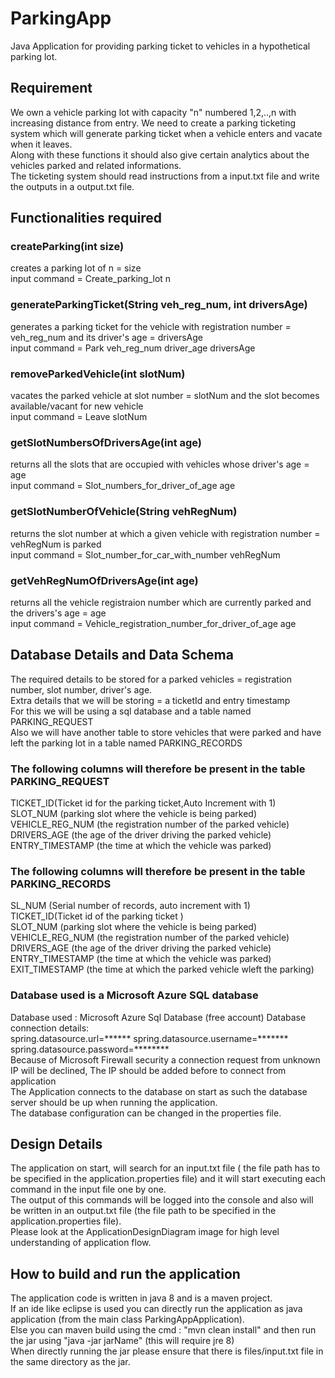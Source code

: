# ParkingApp
Java Application for providing parking ticket to vehicles in a hypothetical parking lot.

## Requirement
We own a vehicle parking lot with capacity "n" numbered 1,2,..,n with increasing distance from entry. We need to create a parking ticketing system which will generate parking ticket when a vehicle enters and vacate when it leaves.  
Along with these functions it should also give certain analytics about the vehicles parked and related informations.  
The ticketing system should read instructions from a input.txt file and write the outputs in a output.txt file.

## Functionalities required
### createParking(int size)
creates a parking lot of n = size  
input command = Create_parking_lot n

### generateParkingTicket(String veh_reg_num, int driversAge) 
generates a parking ticket for the vehicle with registration number = veh_reg_num and its driver's age = driversAge  
input command = Park veh_reg_num driver_age driversAge

### removeParkedVehicle(int slotNum)
vacates the parked vehicle at slot number = slotNum and the slot becomes available/vacant for new vehicle  
input command = Leave slotNum

### getSlotNumbersOfDriversAge(int age)
returns all the slots that are occupied with vehicles whose driver's age = age  
input command = Slot_numbers_for_driver_of_age age

### getSlotNumberOfVehicle(String vehRegNum)
returns the slot number at which a given vehicle with registration number = vehRegNum is parked  
input command = Slot_number_for_car_with_number vehRegNum

### getVehRegNumOfDriversAge(int age)
returns all the vehicle registraion number which are currently parked and the drivers's age =  age  
input command = Vehicle_registration_number_for_driver_of_age age

## Database Details and Data Schema
The required details to be stored for a parked vehicles = registration number, slot number, driver's age.  
Extra details that we will be storing = a ticketId and entry timestamp  
For this we will be using a sql database and a table named PARKING_REQUEST  
Also we will have another table to store vehicles that were parked and have left the parking lot in a table named PARKING_RECORDS

### The following columns will therefore be present in the table PARKING_REQUEST

TICKET_ID(Ticket id for the parking ticket,Auto Increment with 1)  
SLOT_NUM (parking slot where the vehicle is being parked)  
VEHICLE_REG_NUM (the registration number of the parked vehicle)  
DRIVERS_AGE (the age of the driver driving the parked vehicle)  
ENTRY_TIMESTAMP (the time at which the vehicle was parked)  

### The following columns will therefore be present in the table PARKING_RECORDS

SL_NUM (Serial number of records, auto increment with 1)  
TICKET_ID(Ticket id of the parking ticket )  
SLOT_NUM (parking slot where the vehicle is being parked)  
VEHICLE_REG_NUM (the registration number of the parked vehicle)  
DRIVERS_AGE (the age of the driver driving the parked vehicle)  
ENTRY_TIMESTAMP (the time at which the vehicle was parked)  
EXIT_TIMESTAMP (the time at which the parked vehicle wleft the parking)  

### Database used is a Microsoft Azure SQL database

Database used : Microsoft Azure Sql Database (free account) Database connection details:  
spring.datasource.url=****** spring.datasource.username=******* spring.datasource.password=********  
Because of Microsoft Firewall security a connection request from unknown IP will be declined, The IP should be added before to connect from application  
The Application connects to the database on start as such the database server should be up when running the application.  
The database configuration can be changed in the properties file.  

## Design Details

The application on start, will search for an input.txt file ( the file path has to be specified in the application.properties file) and it will start executing each command in the input file one by one.   
The output of this commands will be logged into the console and also will be written in an output.txt file (the file path to be specified in the application.properties file).  
Please look at the ApplicationDesignDiagram image for high level understanding of application flow.  

## How to build and run the application

The application code is written in java 8 and is a maven project.  
If an ide like eclipse is used you can directly run the application as java application (from the main class ParkingAppApplication).  
Else you can maven build using the cmd : "mvn clean install" and then run the jar using "java -jar jarName" (this will require jre 8)  
When directly running the jar please ensure that there is files/input.txt file in the same directory as the jar.

